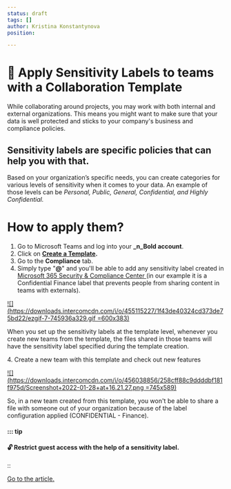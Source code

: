 ```yaml
---
status: draft
tags: []
author: Kristina Konstantynova
position: 

---
```

# **🔖 Apply Sensitivity Labels to teams with a Collaboration Template**

  
While collaborating around projects, you may work with both internal and external organizations. This means you might want to make sure that your data is well protected and sticks to your company's business and compliance policies.

## Sensitivity labels are specific policies that can help you with that.

Based on your organization’s specific needs, you can create categories for various levels of sensitivity when it comes to your data. An example of those levels can be _Personal, Public, General, Confidential, and Highly Confidential._

# How to apply them?

1. Go to Microsoft Teams and log into your **_n_Bold account**.
2. Click on [**Create a Template**](https://docs.nbold.co/collaboration-templates/create-a-new-collaboration-template.html)**.**
3. Go to the **Compliance** tab.
4. Simply type "**@**" and you'll be able to add any sensitivity label created in[ Microsoft 365 Security & Compliance Center ](https://protection.office.com/homepage)(in our example it is a Confidential Finance label that prevents people from sharing content in teams with externals).

[![](https://downloads.intercomcdn.com/i/o/455115227/1f43de40324cd373de75bd22/ezgif-7-745936a329.gif =600x383)](https://downloads.intercomcdn.com/i/o/455115227/1f43de40324cd373de75bd22/ezgif-7-745936a329.gif)

When you set up the sensitivity labels at the template level, whenever you create new teams from the template, the files shared in those teams will have the sensitivity label specified during the template creation.

4\. Create a new team with this template and check out new features

[![](https://downloads.intercomcdn.com/i/o/456038856/258cff88c9ddddbf181f975d/Screenshot+2022-01-28+at+16.21.27.png =745x589)](https://downloads.intercomcdn.com/i/o/456038856/258cff88c9ddddbf181f975d/Screenshot+2022-01-28+at+16.21.27.png)

So, in a new team created from this template, you won't be able to share a file with someone out of your organization because of the label configuration applied (CONFIDENTIAL - Finance).

#### ::: tip

#### 🔓 Restrict guest access with the help of a sensitivity label.

::

[Go to the article.]()